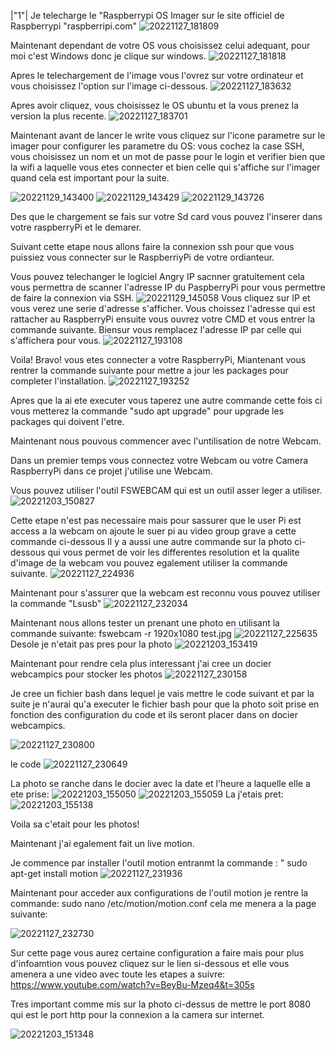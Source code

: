 
|"1"| Je telecharge le "Raspberrypi OS Imager sur le site officiel de Raspberrypi "raspberripi.com" 
![20221127_181809](https://user-images.githubusercontent.com/105458655/204606712-7637b938-9a16-4ca8-be6b-01a1ec20d66a.jpg)

Maintenant dependant de votre OS vous choisissez celui adequant, pour moi c'est Windows donc je clique sur windows.
![20221127_181818](https://user-images.githubusercontent.com/105458655/204607807-a3f83dd3-7e8a-4060-becd-1bc38e66774b.jpg)

Apres le telechargement de l'image vous l'ovrez sur votre ordinateur et vous choisissez l'option sur l'image ci-dessous.
![20221127_183632](https://user-images.githubusercontent.com/105458655/204624419-f84e5f75-80e5-4182-a577-b95710d98575.jpg)

Apres avoir cliquez, vous choisissez le OS ubuntu et la vous prenez la version la plus recente.
![20221127_183701](https://user-images.githubusercontent.com/105458655/204624277-dfc37aff-03c1-4536-a60d-3ae2591d4c59.jpg)

Maintenant avant de lancer le write vous cliquez sur l'icone parametre sur le imager pour configurer les parametre du OS: vous cochez la case SSH, vous choisissez un nom et un mot de passe pour le login et verifier bien que la wifi a laquelle vous etes connecter et bien celle qui s'affiche sur l'imager quand cela est important pour la suite. 

![20221129_143400](https://user-images.githubusercontent.com/105458655/204630869-8414dd2a-a5fd-4c51-a2de-1e566bf3df8a.jpg)
![20221129_143429](https://user-images.githubusercontent.com/105458655/204631052-406bab94-bdc8-4be5-87f9-e42795caa090.jpg)
![20221129_143726](https://user-images.githubusercontent.com/105458655/204631124-0554c362-8422-4a18-b2ad-a90a87263fca.jpg)


Des que le chargement se fais sur votre Sd card vous pouvez l'inserer dans votre raspberryPi et le demarer. 

Suivant cette etape nous allons faire la connexion ssh pour que vous puissiez vous connecter sur le RaspberriyPi de votre ordianteur. 

Vous pouvez telechanger le logiciel Angry IP sacnner gratuitement cela vous permettra de scanner l'adresse IP du PaspberryPi pour vous permettre de faire la connexion via SSH. 
![20221129_145058](https://user-images.githubusercontent.com/105458655/204633267-1b663484-c871-4a05-8336-133cad7e42d8.jpg)
Vous cliquez sur IP et vous verez une serie d'adresse s'afficher. Vous choissez l'adresse qui est rattacher au RaspberryPi ensuite vous ouvrez votre CMD et vous entrer la commande suivante.
Biensur vous remplacez l'adresse IP par celle qui s'affichera pour vous.
![20221127_193108](https://user-images.githubusercontent.com/105458655/204633730-2b875f7e-aa79-446c-9a2b-bf539b1bc970.jpg)

Voila! Bravo! vous etes connecter a votre RaspberryPi, Miantenant vous rentrer la commande suivante pour mettre a jour les packages pour completer l'installation.
![20221127_193252](https://user-images.githubusercontent.com/105458655/204635040-89668dfe-8b96-4b43-ac36-1b0f745ba54f.jpg)

Apres que la ai ete executer vous taperez une autre commande cette fois ci vous metterez la commande "sudo apt upgrade" pour upgrade les packages qui doivent l'etre.

Maintenant nous pouvous commencer avec l'untilisation de notre Webcam. 

Dans un premier temps vous connectez votre Webcam ou votre Camera RaspberryPi dans ce projet j'utilise une Webcam. 

Vous pouvez utiliser l'outil FSWEBCAM qui est un outil asser leger a utiliser.
![20221203_150827](https://user-images.githubusercontent.com/105458655/205460271-71b2c3ae-99e0-43d7-ae28-ac3f9d2fc66e.jpg)

Cette etape n'est pas necessaire mais pour sassurer que le user Pi est access a la webcam on ajoute le suer pi au video group grave a cette commande ci-dessous
Il y a aussi une autre commande sur la photo ci-dessous qui vous permet de voir les differentes resolution et la qualite d'image de la webcam vou pouvez egalement utiliser la commande suivante.
![20221127_224936](https://user-images.githubusercontent.com/105458655/205460537-ccd502da-24ca-41a7-aa28-36b8360605f3.jpg)

Maintenant pour s'assurer que la webcam est reconnu vous pouvez utiliser la commande "Lsusb"
![20221127_232034](https://user-images.githubusercontent.com/105458655/205460716-1402f9d8-437d-41a0-9346-da75d880220d.jpg)

Maintenant nous allons tester un prenant une photo en utilisant la commande suivante: fswebcam -r 1920x1080 test.jpg
![20221127_225635](https://user-images.githubusercontent.com/105458655/205460829-fa9371f9-5672-47d9-b22d-073949d81fd6.jpg)
Desole je n'etait pas pres pour la photo
![20221203_153419](https://user-images.githubusercontent.com/105458655/205460950-a417e3aa-9e18-4484-8a99-c1580c29c124.jpg)

Maintenant pour rendre cela plus interessant j'ai cree un docier webcampics pour stocker les photos
![20221127_230158](https://user-images.githubusercontent.com/105458655/205461023-6218738e-b429-432e-b26b-63deb054b153.jpg)

Je cree un fichier bash dans lequel je vais mettre le code suivant et par la suite je n'aurai qu'a executer le fichier bash pour que la photo soit prise en fonction des configuration du code et ils seront placer dans on docier webcampics.

![20221127_230800](https://user-images.githubusercontent.com/105458655/205461308-2c3b37eb-c3be-4b33-91a4-aa0811e2d611.jpg)

le code
![20221127_230649](https://user-images.githubusercontent.com/105458655/205461333-953a505d-d74b-476a-8c6a-cd8808459981.jpg)

La photo se ranche dans le docier avec la date et l'heure a laquelle elle a ete prise:
![20221203_155050](https://user-images.githubusercontent.com/105458655/205461640-10c0c790-3bd9-43b0-9e2c-95f6c238ed3f.jpg)
![20221203_155059](https://user-images.githubusercontent.com/105458655/205461648-b986a79d-9856-41bb-8ad9-4e5a862d6ee4.jpg)
La j'etais pret:
![20221203_155138](https://user-images.githubusercontent.com/105458655/205461695-eb498080-cba6-4caa-a218-64449a5f27d3.jpg)

Voila sa c'etait pour les photos!

Maintenant j'ai egalement fait un live motion.

Je commence par installer l'outil motion entranmt la commande : " sudo apt-get install motion
![20221127_231936](https://user-images.githubusercontent.com/105458655/205462993-9ff3cae9-494e-4472-b05f-6c46d0efad44.jpg)

Maintenant pour acceder aux configurations de l'outil motion je rentre la commande:  sudo nano /etc/motion/motion.conf  cela me menera a la page suivante:

![20221127_232730](https://user-images.githubusercontent.com/105458655/205463178-df445180-685b-4528-971b-c5b80378cadd.jpg)

Sur cette page vous aurez certaine configuration a faire mais pour plus d'infoamtion vous pouvez cliquez sur le lien si-dessous et elle vous amenera a une video avec toute les etapes a suivre: https://www.youtube.com/watch?v=BeyBu-Mzeq4&t=305s 

Tres important comme mis sur la photo ci-dessus de mettre le port 8080 qui est le port http pour la connexion a la camera sur internet. 

![20221203_151348](https://user-images.githubusercontent.com/105458655/205463264-adb99b5d-8944-4ded-ac25-6338d71f463e.jpg)



























